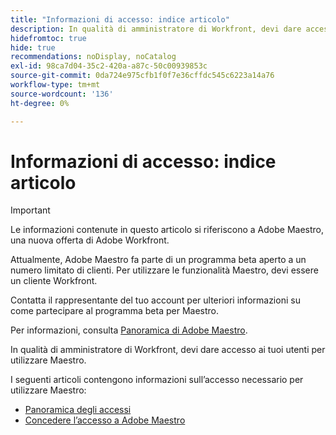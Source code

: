 ```yaml
---
title: "Informazioni di accesso: indice articolo"
description: In qualità di amministratore di Workfront, devi dare accesso ai tuoi utenti per utilizzare Maestro. I seguenti articoli contengono informazioni sull’accesso necessario per utilizzare Maestro.
hidefromtoc: true
hide: true
recommendations: noDisplay, noCatalog
exl-id: 98ca7d04-35c2-420a-a87c-50c00939853c
source-git-commit: 0da724e975cfb1f0f7e36cffdc545c6223a14a76
workflow-type: tm+mt
source-wordcount: '136'
ht-degree: 0%

---
```


# Informazioni di accesso: indice articolo

>[!IMPORTANT]
>
>Le informazioni contenute in questo articolo si riferiscono a Adobe Maestro, una nuova offerta di Adobe Workfront.
>
>Attualmente, Adobe Maestro fa parte di un programma beta aperto a un numero limitato di clienti. Per utilizzare le funzionalità Maestro, devi essere un cliente Workfront.
>
>Contatta il rappresentante del tuo account per ulteriori informazioni su come partecipare al programma beta per Maestro.
>
>Per informazioni, consulta [Panoramica di Adobe Maestro](../maestro-overview.md).

In qualità di amministratore di Workfront, devi dare accesso ai tuoi utenti per utilizzare Maestro.

I seguenti articoli contengono informazioni sull’accesso necessario per utilizzare Maestro:

* [Panoramica degli accessi](../access/access-overview.md)
* [Concedere l’accesso a Adobe Maestro](../access/grant-access.md)
